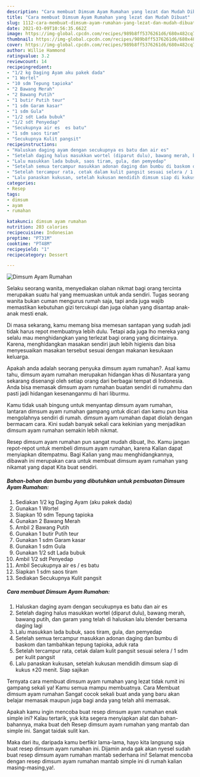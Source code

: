 ```yaml
---
description: "Cara membuat Dimsum Ayam Rumahan yang lezat dan Mudah Dibuat"
title: "Cara membuat Dimsum Ayam Rumahan yang lezat dan Mudah Dibuat"
slug: 1112-cara-membuat-dimsum-ayam-rumahan-yang-lezat-dan-mudah-dibuat
date: 2021-03-09T10:56:35.662Z
image: https://img-global.cpcdn.com/recipes/989b8ff5376261d6/680x482cq70/dimsum-ayam-rumahan-foto-resep-utama.jpg
thumbnail: https://img-global.cpcdn.com/recipes/989b8ff5376261d6/680x482cq70/dimsum-ayam-rumahan-foto-resep-utama.jpg
cover: https://img-global.cpcdn.com/recipes/989b8ff5376261d6/680x482cq70/dimsum-ayam-rumahan-foto-resep-utama.jpg
author: Willie Hammond
ratingvalue: 3.2
reviewcount: 14
recipeingredient:
- "1/2 kg Daging Ayam aku pakek dada"
- "1 Wortel"
- "10 sdm Tepung tapioka"
- "2 Bawang Merah"
- "2 Bawang Putih"
- "1 butir Putih teur"
- "1 sdm Garam kasar"
- "1 sdm Gula"
- "1/2 sdt Lada bubuk"
- "1/2 sdt Penyedap"
- "Secukupnya air es  es batu"
- "1 sdm saos tiram"
- "Secukupnya Kulit pangsit"
recipeinstructions:
- "Haluskan daging ayam dengan secukupnya es batu dan air es"
- "Setelah daging halus masukkan wortel (diparut dulu), bawang merah, bawang putih, dan garam yang telah di haluskan lalu blender bersama daging lagi"
- "Lalu masukkan lada bubuk, saos tiram, gula, dan pemyedap"
- "Setelah semua tercampur masukkan adonan daging dan bumbu di baskom dan tambahkan tepung tapioka, aduk rata"
- "Setelah tercampur rata, cetak dalam kulit pangsit sesuai selera / 1 sdm per kulit pangsit"
- "Lalu panaskan kukusan, setelah kukusan mendidih dimsum siap di kukus ±20 menit. Siap sajikan"
categories:
- Resep
tags:
- dimsum
- ayam
- rumahan

katakunci: dimsum ayam rumahan 
nutrition: 203 calories
recipecuisine: Indonesian
preptime: "PT31M"
cooktime: "PT48M"
recipeyield: "1"
recipecategory: Dessert

---
```



![Dimsum Ayam Rumahan](https://img-global.cpcdn.com/recipes/989b8ff5376261d6/680x482cq70/dimsum-ayam-rumahan-foto-resep-utama.jpg)

Selaku seorang wanita, menyediakan olahan nikmat bagi orang tercinta merupakan suatu hal yang memuaskan untuk anda sendiri. Tugas seorang  wanita bukan cuman mengurus rumah saja, tapi anda juga wajib memastikan kebutuhan gizi tercukupi dan juga olahan yang disantap anak-anak mesti enak.

Di masa  sekarang, kamu memang bisa memesan santapan yang sudah jadi tidak harus repot membuatnya lebih dulu. Tetapi ada juga lho mereka yang selalu mau menghidangkan yang terlezat bagi orang yang dicintainya. Karena, menghidangkan masakan sendiri jauh lebih higienis dan bisa menyesuaikan masakan tersebut sesuai dengan makanan kesukaan keluarga. 



Apakah anda adalah seorang penyuka dimsum ayam rumahan?. Asal kamu tahu, dimsum ayam rumahan merupakan hidangan khas di Nusantara yang sekarang disenangi oleh setiap orang dari berbagai tempat di Indonesia. Anda bisa memasak dimsum ayam rumahan buatan sendiri di rumahmu dan pasti jadi hidangan kesenanganmu di hari liburmu.

Kamu tidak usah bingung untuk menyantap dimsum ayam rumahan, lantaran dimsum ayam rumahan gampang untuk dicari dan kamu pun bisa mengolahnya sendiri di rumah. dimsum ayam rumahan dapat diolah dengan bermacam cara. Kini sudah banyak sekali cara kekinian yang menjadikan dimsum ayam rumahan semakin lebih nikmat.

Resep dimsum ayam rumahan pun sangat mudah dibuat, lho. Kamu jangan repot-repot untuk membeli dimsum ayam rumahan, karena Kalian dapat menyiapkan ditempatmu. Bagi Kalian yang mau menghidangkannya, dibawah ini merupakan cara untuk membuat dimsum ayam rumahan yang nikamat yang dapat Kita buat sendiri.

<!--inarticleads1-->

##### Bahan-bahan dan bumbu yang dibutuhkan untuk pembuatan Dimsum Ayam Rumahan:

1. Sediakan 1/2 kg Daging Ayam (aku pakek dada)
1. Gunakan 1 Wortel
1. Siapkan 10 sdm Tepung tapioka
1. Gunakan 2 Bawang Merah
1. Ambil 2 Bawang Putih
1. Gunakan 1 butir Putih teur
1. Gunakan 1 sdm Garam kasar
1. Gunakan 1 sdm Gula
1. Gunakan 1/2 sdt Lada bubuk
1. Ambil 1/2 sdt Penyedap
1. Ambil Secukupnya air es / es batu
1. Siapkan 1 sdm saos tiram
1. Sediakan Secukupnya Kulit pangsit




<!--inarticleads2-->

##### Cara membuat Dimsum Ayam Rumahan:

1. Haluskan daging ayam dengan secukupnya es batu dan air es
1. Setelah daging halus masukkan wortel (diparut dulu), bawang merah, bawang putih, dan garam yang telah di haluskan lalu blender bersama daging lagi
1. Lalu masukkan lada bubuk, saos tiram, gula, dan pemyedap
1. Setelah semua tercampur masukkan adonan daging dan bumbu di baskom dan tambahkan tepung tapioka, aduk rata
1. Setelah tercampur rata, cetak dalam kulit pangsit sesuai selera / 1 sdm per kulit pangsit
1. Lalu panaskan kukusan, setelah kukusan mendidih dimsum siap di kukus ±20 menit. Siap sajikan




Ternyata cara membuat dimsum ayam rumahan yang lezat tidak rumit ini gampang sekali ya! Kamu semua mampu membuatnya. Cara Membuat dimsum ayam rumahan Sangat cocok sekali buat anda yang baru akan belajar memasak maupun juga bagi anda yang telah ahli memasak.

Apakah kamu ingin mencoba buat resep dimsum ayam rumahan enak simple ini? Kalau tertarik, yuk kita segera menyiapkan alat dan bahan-bahannya, maka buat deh Resep dimsum ayam rumahan yang mantab dan simple ini. Sangat taidak sulit kan. 

Maka dari itu, daripada kamu berfikir lama-lama, hayo kita langsung saja buat resep dimsum ayam rumahan ini. Dijamin anda gak akan nyesel sudah buat resep dimsum ayam rumahan mantab sederhana ini! Selamat mencoba dengan resep dimsum ayam rumahan mantab simple ini di rumah kalian masing-masing,ya!.

